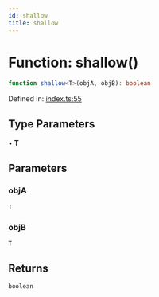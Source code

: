 ```yaml
---
id: shallow
title: shallow
---
```


<!-- DO NOT EDIT: this page is autogenerated from the type comments -->

# Function: shallow()

```ts
function shallow<T>(objA, objB): boolean
```

Defined in: [index.ts:55](https://github.com/TanStack/store/blob/main/packages/vue-store/src/index.ts#L55)

## Type Parameters

• **T**

## Parameters

### objA

`T`

### objB

`T`

## Returns

`boolean`
